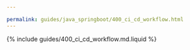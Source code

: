 ```yaml
---

permalink: guides/java_springboot/400_ci_cd_workflow.html
---
```


{% include guides/400_ci_cd_workflow.md.liquid %}
